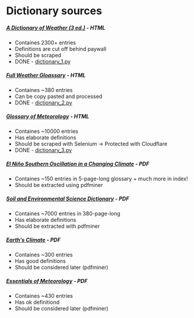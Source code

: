 # Dictionary sources

##### [A Dictionary of Weather (3 ed.)](https://www.oxfordreference.com/display/10.1093/acref/9780191988356.001.0001/acref-9780191988356) - HTML
- Containes 2300+ entries
- Definitions are cut off behind paywall
- Should be scraped
- DONE - [dictionary_1.py](https://github.com/P0L3/PDFscience/blob/master/PDFscience/dictionary_1.py)

##### [Full Weather Gloassary](https://www.weather.gov/otx/Full_Weather_Glossary) - HTML
- Containes ~380 entries
- Can be copy pasted and processed
- DONE - [dictionary_2.py](https://github.com/P0L3/PDFscience/blob/master/PDFscience/dictionary_2.py)

##### [Glossary of Meteorology](https://glossary.ametsoc.org/wiki/Category:Terms) - HTML
- Containes ~10000 entries
- Has elaborate definitions
- Should be scraped with Selenium -> Protected with Cloudflare
- DONE - [dictionary_3.py](https://github.com/P0L3/PDFscience/blob/master/PDFscience/dictionary_3.py)

##### [El Niño Southern Oscillation in a Changing Climate](https://agupubs.onlinelibrary.wiley.com/doi/book/10.1002/9781119548164) - PDF
- Containes ~150 entries in 5-page-long glossary + much more in index!
- Should be extracted using pdfminer

##### [Soil and Environmental Science Dictionary](https://www.routledge.com/Soil-and-Environmental-Science-Dictionary/Gregorich-Turchenek-Carter-Angers/p/book/9780367397241) - PDF
- Containes ~7000 entries in 380-page-long 
- Has elaborate definitions
- Should be extracted with pdfminer

##### [Earth's Climate](https://www.macmillanlearning.com/college/us/product/Earths-Climate/p/1429255250) - PDF
- Containes ~300 entries
- Has good definitions
- Should be considered later (pdfminer)

##### [Essentials of Meteorology](https://ggweather.com/met10/Glossary.pdf) - PDF
- Containes ~430 entries
- Has ok definitiond 
- Should be considered later (pdfminer)
